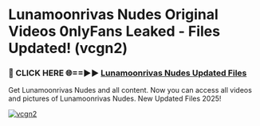 # Lunamoonrivas Nudes Original Videos 0nlyFans Leaked - Files Updated! (vcgn2)

<h3>🔴 CLICK HERE 🌐==►► <a href="https://tinyurl.com/yrmya6cz" rel="nofollow">Lunamoonrivas Nudes Updated Files</a></h3>

Get Lunamoonrivas Nudes and all content. Now you can access all videos and pictures of Lunamoonrivas Nudes. New Updated Files 2025!

[![vcgn2](https://i.imgur.com/FMdXYCs.gif)](https://tinyurl.com/yrmya6cz)
